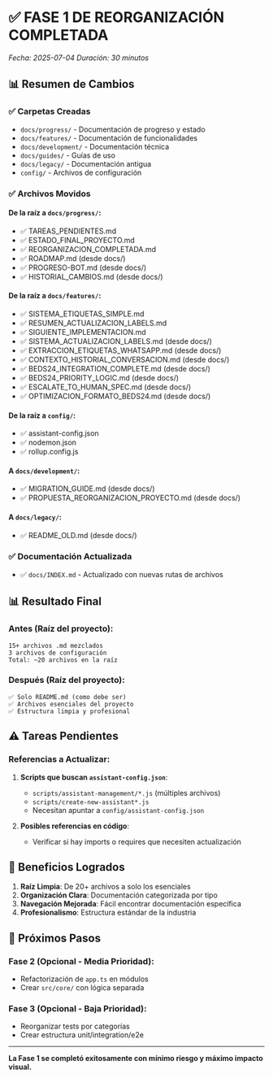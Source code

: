 # ✅ FASE 1 DE REORGANIZACIÓN COMPLETADA

*Fecha: 2025-07-04*
*Duración: 30 minutos*

## 📊 Resumen de Cambios

### ✅ Carpetas Creadas
- `docs/progress/` - Documentación de progreso y estado
- `docs/features/` - Documentación de funcionalidades
- `docs/development/` - Documentación técnica
- `docs/guides/` - Guías de uso
- `docs/legacy/` - Documentación antigua
- `config/` - Archivos de configuración

### ✅ Archivos Movidos

#### De la raíz a `docs/progress/`:
- ✅ TAREAS_PENDIENTES.md
- ✅ ESTADO_FINAL_PROYECTO.md
- ✅ REORGANIZACION_COMPLETADA.md
- ✅ ROADMAP.md (desde docs/)
- ✅ PROGRESO-BOT.md (desde docs/)
- ✅ HISTORIAL_CAMBIOS.md (desde docs/)

#### De la raíz a `docs/features/`:
- ✅ SISTEMA_ETIQUETAS_SIMPLE.md
- ✅ RESUMEN_ACTUALIZACION_LABELS.md
- ✅ SIGUIENTE_IMPLEMENTACION.md
- ✅ SISTEMA_ACTUALIZACION_LABELS.md (desde docs/)
- ✅ EXTRACCION_ETIQUETAS_WHATSAPP.md (desde docs/)
- ✅ CONTEXTO_HISTORIAL_CONVERSACION.md (desde docs/)
- ✅ BEDS24_INTEGRATION_COMPLETE.md (desde docs/)
- ✅ BEDS24_PRIORITY_LOGIC.md (desde docs/)
- ✅ ESCALATE_TO_HUMAN_SPEC.md (desde docs/)
- ✅ OPTIMIZACION_FORMATO_BEDS24.md (desde docs/)

#### De la raíz a `config/`:
- ✅ assistant-config.json
- ✅ nodemon.json
- ✅ rollup.config.js

#### A `docs/development/`:
- ✅ MIGRATION_GUIDE.md (desde docs/)
- ✅ PROPUESTA_REORGANIZACION_PROYECTO.md (desde docs/)

#### A `docs/legacy/`:
- ✅ README_OLD.md (desde docs/)

### ✅ Documentación Actualizada
- ✅ `docs/INDEX.md` - Actualizado con nuevas rutas de archivos

## 📊 Resultado Final

### Antes (Raíz del proyecto):
```
15+ archivos .md mezclados
3 archivos de configuración
Total: ~20 archivos en la raíz
```

### Después (Raíz del proyecto):
```
✅ Solo README.md (como debe ser)
✅ Archivos esenciales del proyecto
✅ Estructura limpia y profesional
```

## ⚠️ Tareas Pendientes

### Referencias a Actualizar:
1. **Scripts que buscan `assistant-config.json`**:
   - `scripts/assistant-management/*.js` (múltiples archivos)
   - `scripts/create-new-assistant*.js`
   - Necesitan apuntar a `config/assistant-config.json`

2. **Posibles referencias en código**:
   - Verificar si hay imports o requires que necesiten actualización

## 🎯 Beneficios Logrados

1. **Raíz Limpia**: De 20+ archivos a solo los esenciales
2. **Organización Clara**: Documentación categorizada por tipo
3. **Navegación Mejorada**: Fácil encontrar documentación específica
4. **Profesionalismo**: Estructura estándar de la industria

## 🚀 Próximos Pasos

### Fase 2 (Opcional - Media Prioridad):
- Refactorización de `app.ts` en módulos
- Crear `src/core/` con lógica separada

### Fase 3 (Opcional - Baja Prioridad):
- Reorganizar tests por categorías
- Crear estructura unit/integration/e2e

---

**La Fase 1 se completó exitosamente con mínimo riesgo y máximo impacto visual.** 